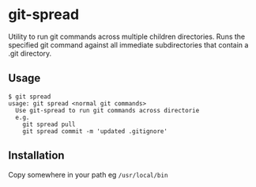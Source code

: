 git-spread
==========

Utility to run git commands across multiple children directories. Runs the specified git command against
all immediate subdirectories that contain a .git directory.

## Usage

```shell
$ git spread
usage: git spread <normal git commands>
  Use git-spread to run git commands across directorie
  e.g.
    git spread pull
    git spread commit -m 'updated .gitignore'
```

## Installation

Copy somewhere in your path eg `/usr/local/bin`

